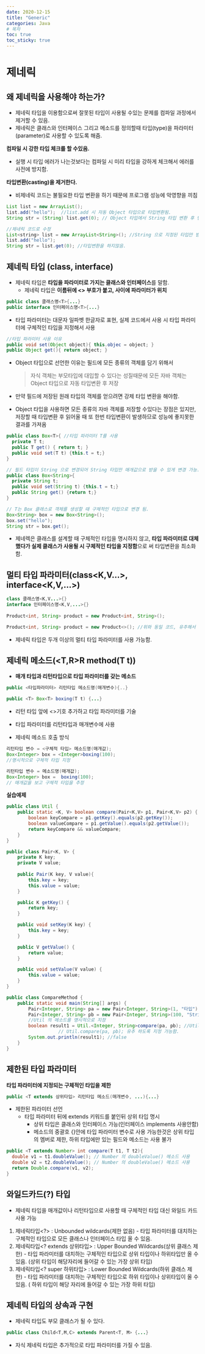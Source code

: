 ```yaml
---
date: 2020-12-15
title: "Generic"
categories: Java
# 목차
toc: true  
toc_sticky: true 
---
```


# 제네릭

## 왜 제네릭을 사용해야 하는가?
- 제네릭 타입을 이용함으로써 잘못된 타입이 사용될 수있는 문제를 컴파일 과정에서 제거할 수 있음.
- 제네릭은 클래스와 인터페이스 그리고 메소드를 정의할때 타입(type)을 파라미터(parameter)로 사용할 수 있도록 해줌.

**컴파일 시 강한 타입 체크를 할 수있음.**
- 실행 시 타입 에러가 나는것보다는 컴파일 시 미리 타입을 강하게 체크해서 에러를 사전에 방지함.

**타입변환(casting)을 제거한다.**
- 비제네릭 코드는 불필요한 타입 변환을 하기 때문에 프로그램 성능에 악영향을 끼침

```java
List list = new ArrayList();
list.add("hello");  //list.add 시 자동 Object 타입으로 타입변환됨.
String str = (String) list.get(0); // Object 타입에서 String 타입 변환 후 변수에 담을 수 있음

//제네릭 코드로 수정
List<string> list = new ArrayList<String>(); //String 으로 지정된 타입만 받을수 있도록 정해둠.
list.add("hello");
String str = list.get(0); //타입변환을 하지않음.
```


## 제네릭 타입 (class<T>, interface<T>)
- 제네릭 타입은 **타입을 파라미터로 가지는 클래스와 인터페이스**를 말함.
  - 제네릭 타입은 **이름뒤에 <> 부호가 붙고, 사이에 파라미터가 위치**

```java
public class 클래스명<T>{...}
public interface 인터페이스명<T>{...}
```
- 타입 파라미터는 대문자 일파벳 한글자로 표현, 실제 코드에서 사용 시 타입 파라미터에 구체적인 타입을 지정해서 사용

```java
//타입 파라미터 사용 이유
public void set(Object object){ this.objec = object; }
public Object get(){ return object; }
```
- Object 타입으로 선언한 이유는 필드에 모든 종류의 객체를 담기 위해서
  > 자식 객체는 부모타입에 대입할 수 있다는 성질때문에 모든 자바 객체는 Object 타입으로 자동 타입변환 후 저장

- 만약 필드에 저장된 원래 타입의 객체를 얻으려면 강제 타입 변환을 해야함.
- Object 타입을 사용하면 모든 종류의 자바 객체를 저장할 수있다는 장점은 있지만, 저장할 때 타입변환 후 읽어올 때 또 한번 타입변환이 발생하므로 성능에 좋지못한 결과를 가져옴

```java
public class Box<T>{ //타입 파라미터 T를 사용
  private T t;
  public T get() { return t; }
  public void set(T t) {this.t = t;}
}

// 필드 타입이 String 으로 변경되어 String 타입만 매개값으로 받을 수 있게 변경 가능.
public class Box<String>{
  private String t;
  public void set(String t) {this.t = t;}
  public String get() {return t;}  
}

// T는 Box 클래스로 객체를 생성할 때 구체적인 타입으로 변경 됨.
Box<String> box = new Box<String>();
box.set("hello");
String str = box.get();
```
- 제네렉은 클래스를 설계할 때 구체적인 타입을 명시하지 않고, **타입 파라미터로 대체 했다가 실제 클래스가 사용될 시 구체적인 타입을 지정함**으로 써 타입변환을 최소화 함.



## 멀티 타입 파라미터(class<K,V...>, interface<K,V,...>)
```java
class 클래스명<K,V...>{}
interface 인터페이스명<K,V,...>{}
 
Product<int, String> product = new Product<int, String>();

Product<int, String> product = new Product<>(); //위와 동일 코드, 유추해서 자동으로 설정해줌.
```
- 제네릭 타입은 두개 이상의 멀티 타입 파라미터를 사용 가능함.



## 제네릭 메소드(<T,R>R method(T t))
- **매개 타입과 리턴타입으로 타입 파라미터를 갖는 메소드**
 
```java
public <타입파라미터> 리턴타입 메소드명(매개변수){..}

public <T> Box<T> boxing(T t) {...}  
```
- 리턴 타입 앞에 <>기호 추가하고 타입 파라미터를 기술
- 타입 파라미터를 리턴타입과 매개변수에 사용

- 제네릭 메소드 호출 방식

```java
리턴타입 변수 = <구체적 타입> 메소드명(매개값);
Box<Integer> box = <Integer>boxing(100);
//명시적으로 구체적 타입 지정

리턴타입 변수 = 메소드명(매개값);
Box<Integer> box =  boxing(100);
// 매개값을 보고 구체적 타입을 추정
```

**실습예제**

```java
public class Util {
	public static <K, V> boolean compare(Pair<K,V> p1, Pair<K,V> p2) {
		boolean keyCompare = p1.getKey().equals(p2.getKey());
		boolean valueCompare = p1.getValue().equals(p2.getValue());
		return keyCompare && valueCompare;
	}
}
```

```java
public class Pair<K, V> {
	private K key;
	private V value;
	
	public Pair(K key, V value){
		this.key = key;
		this.value = value;
	}

	public K getKey() {
		return key;
	}

	public void setKey(K key) {
		this.key = key;
	}

	public V getValue() {
		return value;
	}

	public void setValue(V value) {
		this.value = value;
	}
}

```

```java
public class CompareMethod {
	public static void main(String[] args) {
		Pair<Integer, String> pa = new Pair<Integer, String>(1, "타입"); //제네릭 메소드
		Pair<Integer, String> pb = new Pair<Integer, String>(100, "String"); //제네릭 메소드
		//Util 의 메소드를 명시적으로 지정
		boolean result1 = Util.<Integer, String>compare(pa, pb); //Util 메소드 불러옴.
                   // Util.compare(pa, pb); 유추 하도록 지정 가능함.
		System.out.println(result1); //false
	}
}
```

## 제한된 타입 파라미터
**타입 파라미터에 지정되는 구체적인 타입을 제한**

```java
public <T extends 상위타입> 리턴타입 메소드(매개변수, ...){...}
```
- 제한된 파라미터 선언
  - 타입 파라미터 뒤에 extends 키워드를 붙인뒤 상위 타입 명시
    - 상위 타입은 클래스와 인터페이스 가능(인터페이스 implements 사용안함)
    - 메소드의 중괄호 {}안에 타입 파라미터 변수로 사용 가능한것은 상위 타입의 멤버로 제한, 하위 타입에만 있는 필드와 메소드는 사용 불가

```java
public <T extends Number> int compare(T t1, T t2){
  double v1 = t1.doubleValue(); // Number 의 doubleValue() 메소드 사용
  double v2 = t2.doubleValue(); // Number 의 doubleValue() 메소드 사용
  return Double.compare(v1, v2);
}
```
## 와일드카드(?) 타입
-  제네릭 타입을 매개값이나 리턴타입으로 사용할 때 구체적인 타입 대신 와일드 카드 사용 가능
  
  1. 제네릭타입<?> : Unbounded wildcards(제한 없음)
    - 타입 파라미터를 대치하는 구체적인 타입으로 모든 클래스나 인터페이스 타입 올 수 있음.
  2. 제네릭타입<? extends 상위타입> : Upper Bounded Wildcards(상위 클래스 제한)
    - 타입 파라미터를 대치하는 구체적인 타입으로 상위 타입이나 하위타입만 올 수 있음. (상위 타입이 해당자리에 들어갈 수 있는 가장 상위 타입)
  3. 제네릭타입<? super 하위타입> : Lower Bounded Wildcards(하위 클래스 제한)
    - 타입 파라미터를 대치하는 구체적인 타입으로 하위 타입이나 상위타입이 올 수 있음. ( 하위 타입이 해당 자리에 들어갈 수 있는 가장 하위 타입)


## 제네릭 타입의 상속과 구현
- 제네릭 타입도 부모 클래스가 될 수 있다.

```java
public class Child<T,M,C> extends Parent<T, M> {...}
```
- 자식 제네릭 타입은 추가적으로 타입 파라미터를 가질 수 있음.
